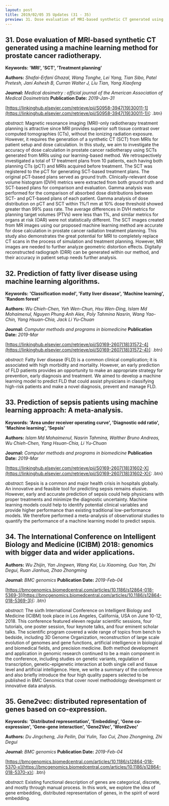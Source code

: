 ```yaml
---
layout: post
title: 2019/02/05 35 Updates (31 - 35)
preview: 31. Dose evaluation of MRI-based synthetic CT generated using a machine learning method for prostate cancer radiotherapy. [Shafai-Erfani Ghazal, Wang Tonghe, Lei Yang, Tian Sibo, Patel Pretesh, Jani Ashesh B, Curran Walter J, Liu Tian, Yang Xiaofeng] 32. Prediction of fatty liver disease using machine learning algorithms. [Wu Chieh-Chen, Yeh Wen-Chun, Hsu Wen-Ding, Islam Md Mohaimenul, Nguyen Phung Anh Alex, Poly Tahmina Nasrin, Wang Yao-Chin, Yang Hsuan-Chia, Jack Li Yu-Chuan] 33. Prediction of sepsis patients using machine learning approach: A meta-analysis. [Islam Md Mohaimenul, Nasrin Tahmina, Walther Bruno Andreas, Wu Chieh-Chen, Yang Hsuan-Chia, Li Yu-Chuan] 34. The International Conference on Intelligent Biology and Medicine (ICIBM) 2018: genomics with bigger data and wider applications. [Wu Zhijin, Yan Jingwen, Wang Kai, Liu Xiaoming, Guo Yan, Zhi Degui, Ruan Jianhua, Zhao Zhongming] 35. Gene2vec: distributed representation of genes based on co-expression. [Du Jingcheng, Jia Peilin, Dai Yulin, Tao Cui, Zhao Zhongming, Zhi Degui] 
---
```

## 31. Dose evaluation of MRI-based synthetic CT generated using a machine learning method for prostate cancer radiotherapy.
**Keywords:** **'MRI', 'SCT', 'Treatment planning'**

**Authors:** *Shafai-Erfani Ghazal, Wang Tonghe, Lei Yang, Tian Sibo, Patel Pretesh, Jani Ashesh B, Curran Walter J, Liu Tian, Yang Xiaofeng*

**Journal:** *Medical dosimetry : official journal of the American Association of Medical Dosimetrists* **Publication Date:** *2019-Jan-31*

[https://linkinghub.elsevier.com/retrieve/pii/S0958-3947(19)30011-1](https://linkinghub.elsevier.com/retrieve/pii/S0958-3947(19)30011-1){: .btn}

*abstract:* Magnetic resonance imaging (MRI)-only radiotherapy treatment planning is attractive since MRI provides superior soft tissue contrast over computed tomographies (CTs), without the ionizing radiation exposure. However, it requires the generation of a synthetic CT (SCT) from MRIs for patient setup and dose calculation. In this study, we aim to investigate the accuracy of dose calculation in prostate cancer radiotherapy using SCTs generated from MRIs using our learning-based method. We retrospectively investigated a total of 17 treatment plans from 10 patients, each having both planning CTs (pCT) and MRIs acquired before treatment. The SCT was registered to the pCT for generating SCT-based treatment plans. The original pCT-based plans served as ground truth. Clinically-relevant dose volume histogram (DVH) metrics were extracted from both ground truth and SCT-based plans for comparison and evaluation. Gamma analysis was performed for the comparison of absorbed dose distributions between SCT- and pCT-based plans of each patient. Gamma analysis of dose distribution on pCT and SCT within 1%/1 mm at 10% dose threshold showed greater than 99% pass rate. The average differences in DVH metrics for planning target volumes (PTVs) were less than 1%, and similar metrics for organs at risk (OAR) were not statistically different. The SCT images created from MR images using our proposed machine learning method are accurate for dose calculation in prostate cancer radiation treatment planning. This study also demonstrates the great potential for MRI to completely replace CT scans in the process of simulation and treatment planning. However, MR images are needed to further analyze geometric distortion effects. Digitally reconstructed radiograph (DRR) can be generated within our method, and their accuracy in patient setup needs further analysis.

## 32. Prediction of fatty liver disease using machine learning algorithms.
**Keywords:** **'Classification model', 'Fatty liver disease', 'Machine learning', 'Random forest'**

**Authors:** *Wu Chieh-Chen, Yeh Wen-Chun, Hsu Wen-Ding, Islam Md Mohaimenul, Nguyen Phung Anh Alex, Poly Tahmina Nasrin, Wang Yao-Chin, Yang Hsuan-Chia, Jack Li Yu-Chuan*

**Journal:** *Computer methods and programs in biomedicine* **Publication Date:** *2019-Mar*

[https://linkinghub.elsevier.com/retrieve/pii/S0169-2607(18)31572-4](https://linkinghub.elsevier.com/retrieve/pii/S0169-2607(18)31572-4){: .btn}

*abstract:* Fatty liver disease (FLD) is a common clinical complication; it is associated with high morbidity and mortality. However, an early prediction of FLD patients provides an opportunity to make an appropriate strategy for prevention, early diagnosis and treatment. We aimed to develop a machine learning model to predict FLD that could assist physicians in classifying high-risk patients and make a novel diagnosis, prevent and manage FLD.

## 33. Prediction of sepsis patients using machine learning approach: A meta-analysis.
**Keywords:** **'Area under receiver operating curve', 'Diagnostic odd ratio', 'Machine learning', 'Sepsis'**

**Authors:** *Islam Md Mohaimenul, Nasrin Tahmina, Walther Bruno Andreas, Wu Chieh-Chen, Yang Hsuan-Chia, Li Yu-Chuan*

**Journal:** *Computer methods and programs in biomedicine* **Publication Date:** *2019-Mar*

[https://linkinghub.elsevier.com/retrieve/pii/S0169-2607(18)31602-X](https://linkinghub.elsevier.com/retrieve/pii/S0169-2607(18)31602-X){: .btn}

*abstract:* Sepsis is a common and major health crisis in hospitals globally. An innovative and feasible tool for predicting sepsis remains elusive. However, early and accurate prediction of sepsis could help physicians with proper treatments and minimize the diagnostic uncertainty. Machine learning models could help to identify potential clinical variables and provide higher performance than existing traditional low-performance models. We therefore performed a meta-analysis of observational studies to quantify the performance of a machine learning model to predict sepsis.

## 34. The International Conference on Intelligent Biology and Medicine (ICIBM) 2018: genomics with bigger data and wider applications.


**Authors:** *Wu Zhijin, Yan Jingwen, Wang Kai, Liu Xiaoming, Guo Yan, Zhi Degui, Ruan Jianhua, Zhao Zhongming*

**Journal:** *BMC genomics* **Publication Date:** *2019-Feb-04*

[https://bmcgenomics.biomedcentral.com/articles/10.1186/s12864-018-5369-3](https://bmcgenomics.biomedcentral.com/articles/10.1186/s12864-018-5369-3){: .btn}

*abstract:* The sixth International Conference on Intelligent Biology and Medicine (ICIBM) took place in Los Angeles, California, USA on June 10-12, 2018. This conference featured eleven regular scientific sessions, four tutorials, one poster session, four keynote talks, and four eminent scholar talks. The scientific program covered a wide range of topics from bench to bedside, including 3D Genome Organization, reconstruction of large scale evolution of genomes and gene functions, artificial intelligence in biological and biomedical fields, and precision medicine. Both method development and application in genomic research continued to be a main component in the conference, including studies on genetic variants, regulation of transcription, genetic-epigenetic interaction at both single cell and tissue level and artificial intelligence. Here, we write a summary of the conference and also briefly introduce the four high quality papers selected to be published in BMC Genomics that cover novel methodology development or innovative data analysis.

## 35. Gene2vec: distributed representation of genes based on co-expression.
**Keywords:** **'Distributed representation', 'Embedding', 'Gene co-expression', 'Gene-gene interaction', 'Gene2Vec', 'Word2vec'**

**Authors:** *Du Jingcheng, Jia Peilin, Dai Yulin, Tao Cui, Zhao Zhongming, Zhi Degui*

**Journal:** *BMC genomics* **Publication Date:** *2019-Feb-04*

[https://bmcgenomics.biomedcentral.com/articles/10.1186/s12864-018-5370-x](https://bmcgenomics.biomedcentral.com/articles/10.1186/s12864-018-5370-x){: .btn}

*abstract:* Existing functional description of genes are categorical, discrete, and mostly through manual process. In this work, we explore the idea of gene embedding, distributed representation of genes, in the spirit of word embedding.

